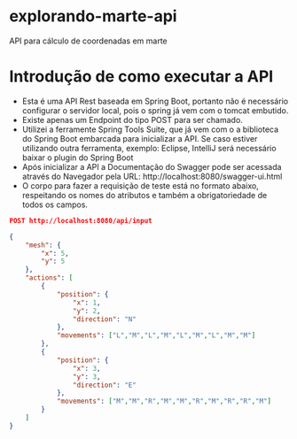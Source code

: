 # explorando-marte-api
API para cálculo de coordenadas em marte

# Introdução de como executar a API
 - Esta é uma API Rest baseada em Spring Boot, portanto não é necessário configurar o servidor local, pois o spring já vem com o tomcat embutido.
 - Existe apenas um Endpoint do tipo POST para ser chamado.
 - Utilizei a ferramente Spring Tools Suite, que já vem com o a biblioteca do Spring Boot embarcada para inicializar a API. Se caso estiver utilizando outra ferramenta, exemplo:    Eclipse, IntelliJ será necessário baixar o plugin do Spring Boot
 - Após inicializar a API a Documentação do Swagger pode ser acessada através do Navegador pela URL: http://localhost:8080/swagger-ui.html
 - O corpo para fazer a requisição de teste está no formato abaixo, respeitando os nomes do atributos e também a obrigatoriedade de todos os campos.

```json
POST http://localhost:8080/api/input

{
    "mesh": {
        "x": 5,
        "y": 5
    },
    "actions": [
        {
            "position": {
                "x": 1,
                "y": 2,
                "direction": "N"
            },
            "movements": ["L","M","L","M","L","M","L","M","M"]
        },
        {
            "position": {
                "x": 3,
                "y": 3,
                "direction": "E"
            },
            "movements": ["M","M","R","M","M","R","M","R","R","M"]
        }
    ]
}
```
